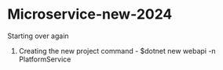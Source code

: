 # Microservice-new-2024
Starting over again


 1. Creating the new project command - $dotnet new webapi -n PlatformService 
